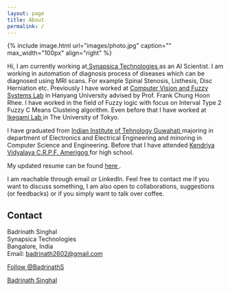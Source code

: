 ```yaml
---
layout: page
title: About
permalink: /
---
```


{% include image.html url="images/photo.jpg" caption="" max_width="100px" align="right" %}
<!-- Place this tag in your head or just before your close body tag. Github Buttons -->
<script async defer src="https://buttons.github.io/buttons.js"></script>


Hi, I am currently working at<a href="https://synapsica.com"> Synapsica Technologies </a> as an AI Scientist. I am working in automation of diagnosis process of diseases which can be diagnosed using MRI scans. For example Spinal Stenosis, Listhesis, Disc Herniation etc. Previously I have worked at <a href="http://fuzzy.hanyang.ac.kr/"> Computer Vision and Fuzzy Systems Lab</a> in Hanyang University advised by Prof. Frank Chung Hoon Rhee. I have worked in the field of Fuzzy logic with focus on Interval Type 2 Fuzzy C Means Clusteing algorithm. Even before that I have worked at<a href="http://sacral.c.u-tokyo.ac.jp/"> Ikegami Lab </a> in The University of Tokyo.

I have graduated from <a href="https://iitg.ac.in"> Indian Institute of Tehnology Guwahati </a> majoring in department of Electronics and Electrical Engineering and minoring in Computer Science and Engineering. Before that I have attended <a href="http://www.kvcrpf.ac.in/"> Kendriya Vidyalaya C.R.P.F. Amerigog </a> for high school.

My updated resume can be found <a href="resume/Resume.pdf"> here </a>.

I am reachable through email or LinkedIn. Feel free to contact me if you want to discuss something, I am also open to collaborations, suggestions (or feedbacks) or if you simply want to talk over coffee. 

## Contact

Badrinath Singhal <br />
Synapsica Technologies <br />
Bangalore, India<br />
Email: badrinath2602@gmail.com <br />
<!-- Place this tag where you want the button to render. -->
<a class="github-button" href="https://github.com/BadrinathS" data-size="large" aria-label="Follow @BadrinathS on GitHub">Follow @BadrinathS</a>

<script type="text/javascript" src="https://platform.linkedin.com/badges/js/profile.js" async defer></script>
<div class="LI-profile-badge"  data-version="v1" data-size="medium" data-locale="en_US" data-type="horizontal" data-theme="dark" data-vanity="badrinath-s"><a class="LI-simple-link" href='https://in.linkedin.com/in/badrinath-s?trk=profile-badge'>Badrinath Singhal</a></div>


